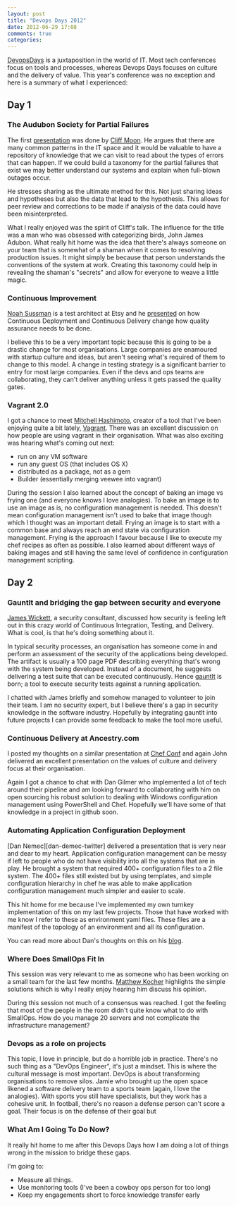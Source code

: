 ```yaml
---
layout: post
title: "Devops Days 2012"
date: 2012-06-29 17:08
comments: true
categories: 
---
```

[DevopsDays](http://devopsdays.org/) is a juxtaposition in the world of IT. Most
tech conferences focus on tools and processes, whereas Devops Days focuses on
culture and the delivery of value. This year's conference was no exception and
here is a summary of what I experienced:

## Day 1

### The Audubon Society for Partial Failures

The first [presentation](http://cl.ly/2t1J0H1M3b2O092a1v1S) was done by [Cliff Moon][cliff-moon-twitter]. He argues
that there are many common patterns in the IT space and it would be valuable
to have a repository of knowledge that we can visit to read about the types of
errors that can happen. If we could build a taxonomy for the partial failures
that exist we may better understand our systems and explain when full-blown
outages occur.

He stresses sharing as the ultimate method for this. Not just sharing ideas and
hypotheses but also the data that lead to the hypothesis. This allows for peer
review and corrections to be made if analysis of the data could have been
misinterpreted.

What I really enjoyed was the spirit of Cliff's talk. The influence for the title
was a man who was obsessed with categorizing birds, John James Adubon. What
really hit home was the idea that there's always someone on your team that is
somewhat of a shaman when it comes to resolving production issues. It might
simply be because that person understands the conventions of the system at
work. Creating this taxonomy could help in revealing the shaman's "secrets" and
allow for everyone to weave a little magic.

### Continuous Improvement

[Noah Sussman][noah-sussman-twitter] is a test architect at Etsy and he
[presented][continous-improvement-slides] on how Continuous Deployment and
Continuous Delivery change how quality assurance needs to be done.

I believe this to be a very important topic because this is going to be
a drastic change for most organisations. Large companies are enamoured with
startup culture and ideas, but aren't seeing what's required of them to change
to this model. A change in testing strategy is a significant barrier to entry
for most large companies. Even if the devs and ops teams are collaborating,
they can't deliver anything unless it gets passed the quality gates.

### Vagrant 2.0

I got a chance to meet [Mitchell Hashimoto][mitchell-hashimoto-twitter],
creator of a tool that I've been enjoying quite a bit lately,
[Vagrant][vagrant-website]. There was an excellent discussion on how people
are using vagrant in their organisation. What was also exciting was hearing
what's coming out next:

* run on any VM software
* run any guest OS (that includes OS X)
* distributed as a package, not as a gem
* Builder (essentially merging veewee into vagrant)

During the session I also learned about the concept of baking an image vs
frying one (and everyone knows I love analogies). To bake an image is to use
an image as is, no configuration management is needed. This doesn't mean
configuration management isn't used to bake that image though which I thought
was an important detail. Frying an image is to start with a common base and
always reach an end state via configuration management. Frying is the approach
I favour because I like to execute my chef recipes as often as possible. I
also learned about different ways of baking images and still having the same
level of confidence in configuration management scripting.

## Day 2

### Gauntlt and bridging the gap between security and everyone

[James Wickett][james-wickett-twitter], a security consultant, discussed how security is feeling left
out in this crazy world of Continuous Integration, Testing, and Delivery.
What is cool, is that he's doing something about it.

In typical security processes, an organisation has someone come in and
perform an assessment of the security of the applications being developed.
The artifact is usually a 100 page PDF describing everything that's wrong
with the system being developed. Instead of a document, he suggests delivering
a test suite that can be executed continuously. Hence [gauntlt][guantlt-website] is born; a tool
to execute security tests against a running application.

I chatted with James briefly and somehow managed to volunteer to join their
team. I am no security expert, but I believe there's a gap in security knowledge
in the software industry. Hopefully by integrating gauntlt into future projects
I can provide some feedback to make the tool more useful.

### Continuous Delivery at Ancestry.com

I posted my thoughts on a similar presentation at [Chef Conf][chef-conf-post] and again John
delivered an excellent presentation on the values of culture and delivery focus
at their organisation.

Again I got a chance to chat with Dan Gilmer who implemented a lot of tech
around their pipeline and am looking forward to collaborating with him on
open sourcing his robust solution to dealing with Windows configuration
management using PowerShell and Chef. Hopefully we'll have some of that
knowledge in a project in github soon.

### Automating Application Configuration Deployment

[Dan Nemec][dan-demec-twitter] delivered a presentation that is very near and dear to my heart.
Application configuration management can be messy if left to people who do not
have visibility into all the systems that are in play. He brought a system that
required 400+ configuration files to a 2 file system. The 400+ files still
existed but by using templates, and simple configuration hierarchy in chef
he was able to make application configuration management much simpler and
easier to scale.

This hit home for me because I've implemented my own turnkey implementation
of this on my last few projects. Those that have worked with me know I refer
to these as environment yaml files. These files are a manifest of the topology
of an environment and all its configuration.

You can read more about Dan's thoughts on this on his [blog](http://blog.geeksgonemad.com/2012/05/automating-application-configuration.html).

### Where Does SmallOps Fit In

This session was very relevant to me as someone who has been working on a small
team for the last few months. [Matthew Kocher][matthew-kocher-twitter]
highlights the simple solutions which is why I really enjoy hearing him discuss
his opinion.

During this session not much of a consensus was reached. I got the feeling that
most of the people in the room didn't quite know what to do with SmallOps. How
do you manage 20 servers and not complicate the infrastructure
management?

### Devops as a role on projects

This topic, I love in principle, but do a horrible job in practice. There's
no such thing as a "DevOps Engineer", it's just a mindset. This is where
the cultural message is most important. DevOps is about transforming
organisations to remove silos. Jamie who brought up the open space likened
a software delivery team to a sports team (again, I love the analogies). With
sports you still have specialists, but they work has a cohesive unit. In
football, there's no reason a defense person can't score a goal. Their focus
is on the defense of their goal but

### What Am I Going To Do Now?

It really hit home to me after this Devops Days how I am doing a lot of things
wrong in the mission to bridge these gaps.

I'm going to:

* Measure all things.
* Use monitoring tools (I've been a cowboy ops person for too long)
* Keep my engagements short to force knowledge transfer early


[cliff-moon-twitter]: https://twitter.com/moonpolysoft
[noah-sussman-twitter]: https://twitter.com/noahsussman
[dan-nemec-twitter]: https://twitter.com/dcnem
[james-wickett-twitter]: https://twitter.com/wickett
[mitchell-hashimoto-twitter]: https://twitter.com/mitchellh
[matthew-kocher-twitter]: https://twitter.com/mkocher
[vagrant-website]: http://vagrantup.com/
[guantlt-website]: https://github.com/thegauntlet/gauntlt
[chef-conf-post]: /chefconf-2012-in-summary/
[continous-improvement-slides]: http://www.slideshare.net/noahsussman/continuous-improvement-devops-day-mountain-view-2012

